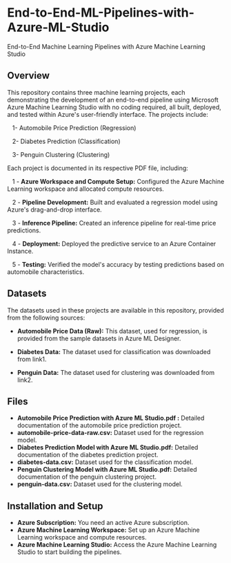 # End-to-End-ML-Pipelines-with-Azure-ML-Studio
End-to-End Machine Learning Pipelines with Azure Machine Learning Studio

## Overview

This repository contains three machine learning projects, each demonstrating the development of an end-to-end pipeline using Microsoft Azure Machine Learning Studio with no coding required, all built, deployed, and tested within Azure's user-friendly interface. The projects include:

&nbsp;&nbsp; 1- Automobile Price Prediction (Regression)

&nbsp;&nbsp; 2- Diabetes Prediction (Classification)

&nbsp;&nbsp; 3- Penguin Clustering (Clustering)

Each project is documented in its respective PDF file, including:

&nbsp;&nbsp; 1 - **Azure Workspace and Compute Setup:** Configured the Azure Machine Learning workspace and allocated compute resources.

&nbsp;&nbsp; 2 - **Pipeline Development:** Built and evaluated a regression model using Azure's drag-and-drop interface.

&nbsp;&nbsp; 3 - **Inference Pipeline:** Created an inference pipeline for real-time price predictions.

&nbsp;&nbsp; 4 - **Deployment:** Deployed the predictive service to an Azure Container Instance.

&nbsp;&nbsp; 5 - **Testing:** Verified the model's accuracy by testing predictions based on automobile characteristics.

## Datasets

The datasets used in these projects are available in this repository, provided from the following sources:

- **Automobile Price Data (Raw):** This dataset, used for regression, is provided from the sample datasets in Azure ML Designer.

- **Diabetes Data:** The dataset used for classification was downloaded from link1.

- **Penguin Data:** The dataset used for clustering was downloaded from link2.



## Files

- **Automobile Price Prediction with Azure ML Studio.pdf :** Detailed documentation of the automobile price prediction project.
- **automobile-price-data-raw.csv:** Dataset used for the regression model.
- **Diabetes Prediction Model with Azure ML Studio.pdf:** Detailed documentation of the diabetes prediction project.
- **diabetes-data.csv:** Dataset used for the classification model.
- **Penguin Clustering Model with Azure ML Studio.pdf:** Detailed documentation of the penguin clustering project.
- **penguin-data.csv:** Dataset used for the clustering model.

## Installation and Setup

- **Azure Subscription:** You need an active Azure subscription.
- **Azure Machine Learning Workspace:** Set up an Azure Machine Learning workspace and compute resources.
- **Azure Machine Learning Studio:** Access the Azure Machine Learning Studio to start building the pipelines.

  
